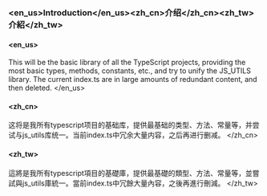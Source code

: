### <en_us>Introduction</en_us><zh_cn>介绍</zh_cn><zh_tw>介紹</zh_tw>
#### <en_us>
This will be the basic library of all the TypeScript projects, providing the most basic types, methods, constants, etc., and try to unify the JS_UTILS library.
 The current index.ts are in large amounts of redundant content, and then deleted.
 </en_us>

#### <zh_cn>
这将是我所有typescript项目的基础库，提供最基础的类型、方法、常量等，并尝试与js_utils库统一。当前index.ts中冗余大量内容，之后再进行删减。
</zh_cn>

#### <zh_tw>
這將是我所有typescript項目的基礎庫，提供最基礎的類型、方法、常量等，並嘗試與js_utils庫統一。當前index.ts中冗餘大量內容，之後再進行刪減。
</zh_tw>

